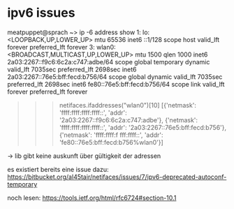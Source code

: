 
# ipv6 issues

meatpuppet@sprach ~> ip -6 address show
1: lo: <LOOPBACK,UP,LOWER_UP> mtu 65536
    inet6 ::1/128 scope host
       valid_lft forever preferred_lft forever
3: wlan0: <BROADCAST,MULTICAST,UP,LOWER_UP> mtu 1500 qlen 1000
    inet6 2a03:2267::f9c6:6c2a:c747:adbe/64 scope global temporary dynamic
       valid_lft 7035sec preferred_lft 2698sec
    inet6 2a03:2267::76e5:bff:fecd:b756/64 scope global dynamic
       valid_lft 7035sec preferred_lft 2698sec
    inet6 fe80::76e5:bff:fecd:b756/64 scope link
       valid_lft forever preferred_lft forever


>>> netifaces.ifaddresses("wlan0")[10]
[{'netmask': 'ffff:ffff:ffff:ffff::', 'addr': '2a03:2267::f9c6:6c2a:c747:adbe'}, {'netmask':
 'ffff:ffff:ffff:ffff::', 'addr': '2a03:2267::76e5:bff:fecd:b756'}, {'netmask': 'ffff:ffff:f
fff:ffff::', 'addr': 'fe80::76e5:bff:fecd:b756%wlan0'}]

-> lib gibt keine auskunft über gültigkeit der adressen

es existiert bereits eine issue dazu:
https://bitbucket.org/al45tair/netifaces/issues/7/ipv6-deprecated-autoconf-temporary

noch lesen: https://tools.ietf.org/html/rfc6724#section-10.1
